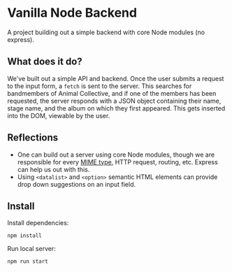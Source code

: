 # Vanilla Node Backend

A project building out a simple backend with core Node modules (no express).

## What does it do?

We've built out a simple API and backend. Once the user submits a request to the input form, a `fetch` is sent to the server. This searches for bandmembers of Animal Collective, and if one of the members has been requested, the server responds with a JSON object containing their name, stage name, and the album on which they first appeared. This gets inserted into the DOM, viewable by the user.

## Reflections

-   One can build out a server using core Node modules, though we are responsible for every [MIME type](https://developer.mozilla.org/en-US/docs/Learn/Server-side/Configuring_server_MIME_types), HTTP request, routing, etc. Express can help us out with this.
-   Using `<datalist>` and `<option>` semantic HTML elements can provide drop down suggestions on an input field.

## Install

Install dependencies:

`npm install`

Run local server:

`npm run start`
